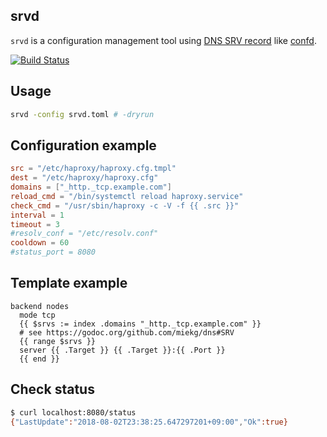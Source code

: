 srvd
----

`srvd` is a configuration management tool using [DNS SRV record](https://en.wikipedia.org/wiki/SRV_record) like [confd](https://github.com/kelseyhightower/confd).

[![Build Status](https://travis-ci.org/winebarrel/srvd.svg?branch=master)](https://travis-ci.org/winebarrel/srvd)

## Usage

```sh
srvd -config srvd.toml # -dryrun
```

## Configuration example

```toml
src = "/etc/haproxy/haproxy.cfg.tmpl"
dest = "/etc/haproxy/haproxy.cfg"
domains = ["_http._tcp.example.com"]
reload_cmd = "/bin/systemctl reload haproxy.service"
check_cmd = "/usr/sbin/haproxy -c -V -f {{ .src }}"
interval = 1
timeout = 3
#resolv_conf = "/etc/resolv.conf"
cooldown = 60
#status_port = 8080
```

## Template example

```
backend nodes
  mode tcp
  {{ $srvs := index .domains "_http._tcp.example.com" }}
  # see https://godoc.org/github.com/miekg/dns#SRV
  {{ range $srvs }}
  server {{ .Target }} {{ .Target }}:{{ .Port }}
  {{ end }}
```

## Check status

```sh
$ curl localhost:8080/status
{"LastUpdate":"2018-08-02T23:38:25.647297201+09:00","Ok":true}
```
